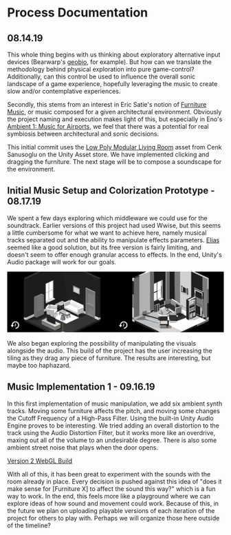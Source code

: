 # Process Documentation

## 08.14.19
This whole thing begins with us thinking about exploratory alternative input devices (Bearwarp's [geobio](https://vimeo.com/259809620), for example). But how can we translate the methodology behind physical exploration into pure game-control? Additionally, can this control be used to influence the overall sonic landscape of a game experience, hopefully leveraging the music to create slow and/or contemplative experiences.

Secondly, this stems from an interest in Eric Satie's notion of [Furniture Music](https://en.wikipedia.org/wiki/Furniture_music), or music composed for a given architectural environment. Obviously the project naming and execution makes light of this, but especially in Eno's [Ambient 1: Music for Airports](https://open.spotify.com/album/063f8Ej8rLVTz9KkjQKEMa), we feel that there was a potential for real symbiosis between architectural and sonic decisions. 

This initial commit uses the [Low Poly Modular Living Room](https://assetstore.unity.com/packages/3d/environments/urban/low-poly-modular-living-room-128552) asset from Cenk Sanusoglu on the Unity Asset store. We have implemented clicking and dragging the furniture. The next stage will be to compose a soundscape for the environment.

## Initial Music Setup and Colorization Prototype - 08.17.19
We spent a few days exploring which middleware we could use for the soundtrack. Earlier versions of this project had used Wwise, but this seems a little cumbersome for what we want to achieve here, namely musical tracks separated out and the ability to manipulate effects parameters. [Elias](https://www.eliassoftware.com) seemed like a good solution, but its free version is fairly limiting, and doesn't seem to offer enough granular access to effects. In the end, Unity's Audio package will work for our goals. 

![alt text](colorExploration "Color Exploration")

We also began exploring the possibility of manipulating the visuals alongside the audio. This build of the project has the user increasing the tiling as they drag any piece of furniture. The results are interesting, but maybe too haphazard.

## Music Implementation 1 - 09.16.19
In this first implementation of music manipulation, we add six ambient synth tracks. Moving some furniture affects the pitch, and moving some changes the Cutoff Frequency of a High-Pass Filter. Using the built-in Unity Audio Engine proves to be interesting. We tried adding an overall distortion to the track using the Audio Distortion Filter, but it works more like an overdrive, maxing out all of the volume to an undesirable degree. There is also some ambient street noise that plays when the door opens. 

[Version 2 WebGL Build](https://mouseandthebillionaire.github.io/furnitureMusic/docs/v2/index.html)

With all of this, it has been great to experiment with the sounds with the room already in place. Every decision is pushed against this idea of "does it make sense for [Furniture X] to affect the sound this way?" which is a fun way to work. In the end, this feels more like a playground where we can explore ideas of how sound and movement could work. Because of this, in the future we plan on uploading playable versions of each iteration of the project for others to play with. Perhaps we will organize those here outside of the timeline?